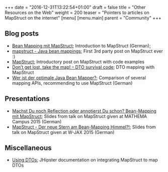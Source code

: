 +++
date = "2016-12-31T13:22:54+01:00"
draft = false
title = "Other Resources on the Web"
weight = 200
teaser = "Pointers to articles on MapStruct on the internet"
[menu]
[menu.main]
parent = "Community"
+++

## Blog posts

* [Bean Mapping mit MapStruct](http://javabarista.blogspot.de/2015/04/bean-mapping-mit-mapstruct.html); Introduction to MapStruct (German);
* [mapstruct - Java bean mappings](http://tux2323.blogspot.de/2014/03/mapstruct-java-bean-mappings.html); First 3rd party post on MapStruct ever :)
* [MapStruct](https://samerabdelkafi.wordpress.com/2015/10/18/mapstruct/); Introductory post on MapStruct with code examples
* [Don’t get lost, take the map! – DTO survival code](http://blog.goyello.com/2015/08/11/take-the-map-dto-survival-code/); DTO mapping with MapStruct
* [Wer ist der optimale Java Bean Mapper?](http://www.frank-rahn.de/java-bean-mapper/); Comparison of several mapping APIs, recommending to use MapStruct (German)

## Presentations
* [Machst Du noch Reflection oder annotierst Du schon? Bean-Mapping mit MapStruct](http://www.muchsoft.com/presentations/MATHEMA-Campus-2015-MapStruct.pdf); Slides from talk on MapStruct given at MATHEMA Campus 2015 (German)
* [MapStruct - Der neue Stern am Bean-Mapping Himmel?!](https://www.inovex.de/fileadmin/files/Vortraege/2015/mapstruct-gerrit-brehmer-wjax-11-2015.pdf); Slides from talk on MapStruct given at W-JAX 2015 (German)

## Miscellaneous
* [Using DTOs](http://jhipster.github.io/using_dtos.html); JHipster documentation on integrating MapStruct to map DTOs


